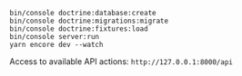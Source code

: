 ```
bin/console doctrine:database:create
bin/console doctrine:migrations:migrate
bin/console doctrine:fixtures:load
bin/console server:run
yarn encore dev --watch
```

Access to available API actions: `http://127.0.0.1:8000/api`
